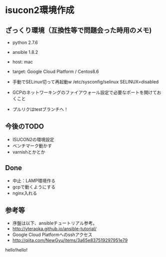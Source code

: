 # isucon2環境作成


## ざっくり環境（互換性等で問題会った時用のメモ)
-  python 2.7.6
-  ansible 1.8.2
-  host: mac 
-  target: Google Cloud Platform / Centos6.6

- 手動でSELinux切って再起動w
/etc/sysconfig/selinux
SELINUX=disabled

- GCPのネットワーキングのファイアウォール設定で必要なポートを開けておくこと
- プルリクはtestブランチへ！

## 今後のTODO

-  ISUCON2の環境設定
-  ベンチマーク動かす
-  varnishとかとか

## Done

-  中止：LAMP環境作る
-  gcpで動くようにする
-  nginx入れる


## 参考等

- 序盤は以下、ansibleチュートリアル参考。
- http://yteraoka.github.io/ansible-tutorial/
- Google Cloud Platformへのsshアクセス
- http://qiita.com/NewGyu/items/3a65e837519297951e79

hello!hello!

